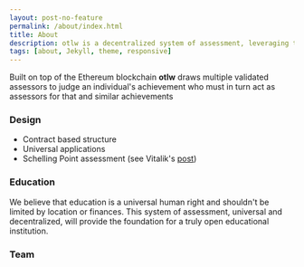 ```yaml
---
layout: post-no-feature
permalink: /about/index.html
title: About
description: otlw is a decentralized system of assessment, leveraging the power of game-theory and the blockchain to make a verifiable store of anyone's achievements.
tags: [about, Jekyll, theme, responsive]
---
```

Built on top of the Ethereum blockchain **otlw** draws multiple validated assessors to judge an individual's achievement who must in turn act as assessors for that and similar achievements  

### Design
* Contract based structure
* Universal applications
* Schelling Point assessment (see Vitalik's [post](https://blog.ethereum.org/2014/03/28/schellingcoin-a-minimal-trust-universal-data-feed/))


### Education
We believe that education is a universal human right and shouldn't be limited by location or finances. This system of assessment, universal and decentralized, will provide the foundation for a truly open educational institution.

### Team
